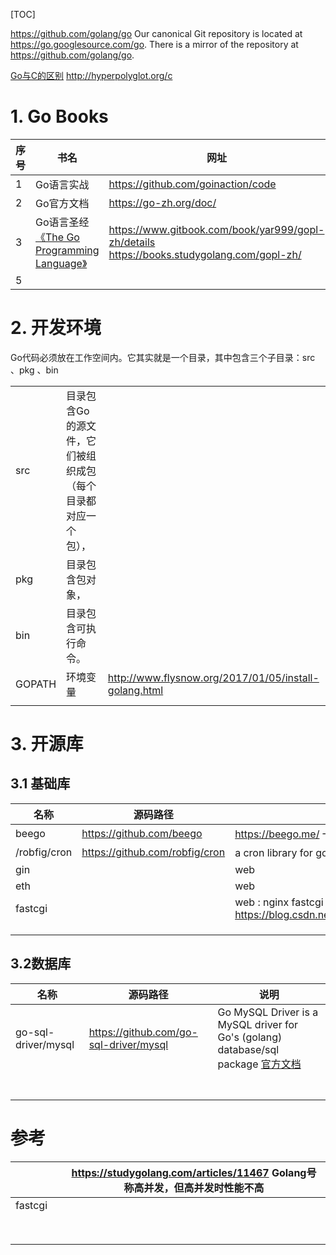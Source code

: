 [TOC]



https://github.com/golang/go   Our canonical Git repository is located at <https://go.googlesource.com/go>. There is a mirror of the repository at <https://github.com/golang/go>.

[Go与C的区别](http://hyperpolyglot.org/c)  http://hyperpolyglot.org/c

# 1. Go Books

| 序号 | 书名                                                         | 网址                                                         |
| ---- | ------------------------------------------------------------ | ------------------------------------------------------------ |
| 1    | Go语言实战                                                   | https://github.com/goinaction/code                           |
| 2    | Go官方文档                                                   | https://go-zh.org/doc/                                       |
| 3    | Go语言圣经[《The Go Programming Language》](http://gopl.io/) | https://www.gitbook.com/book/yar999/gopl-zh/details   https://books.studygolang.com/gopl-zh/ |
| 5    |                                                              |                                                              |

# 2. 开发环境

Go代码必须放在工作空间内。它其实就是一个目录，其中包含三个子目录：src 、pkg 、bin 

|        |                                                              |                                                       |
| ------ | ------------------------------------------------------------ | ----------------------------------------------------- |
| src    | 目录包含Go的源文件，它们被组织成包（每个目录都对应一个包）， |                                                       |
| pkg    | 目录包含包对象，                                             |                                                       |
| bin    | 目录包含可执行命令。                                         |                                                       |
| GOPATH | 环境变量                                                     | http://www.flysnow.org/2017/01/05/install-golang.html |
|        |                                                              |                                                       |



# 3. 开源库

## 3.1  基础库

| 名称         | 源码路径                       | 说明                                                         |
| ------------ | ------------------------------ | ------------------------------------------------------------ |
| beego        | https://github.com/beego       | https://beego.me/ 一个快速开发Go应用的http框架               |
| /robfig/cron | https://github.com/robfig/cron | a cron library for go 定时任务                               |
| gin          |                                | web                                                          |
| eth          |                                | web                                                          |
| fastcgi      |                                | web : nginx fastcgi https://blog.csdn.net/typ2004/article/details/39482245 |
|              |                                |                                                              |
|              |                                |                                                              |
|              |                                |                                                              |

## 3.2数据库

| 名称                | 源码路径                               | 说明                                                         |
| ------------------- | -------------------------------------- | ------------------------------------------------------------ |
| go-sql-driver/mysql | https://github.com/go-sql-driver/mysql | Go MySQL Driver is a MySQL driver for Go's (golang) database/sql package [官方文档](http://godoc.org/github.com/go-sql-driver/mysql) |
|                     |                                        |                                                              |
|                     |                                        |                                                              |
|                     |                                        |                                                              |
|                     |                                        |                                                              |
|                     |                                        |                                                              |
|                     |                                        |                                                              |
|                     |                                        |                                                              |

# 参考

|         |      | https://studygolang.com/articles/11467  Golang号称高并发，但高并发时性能不高 |
| ------- | ---- | ------------------------------------------------------------ |
| fastcgi |      |                                                              |
|         |      |                                                              |
|         |      |                                                              |
|         |      |                                                              |
|         |      |                                                              |
|         |      |                                                              |
|         |      |                                                              |
|         |      |                                                              |
|         |      |                                                              |





